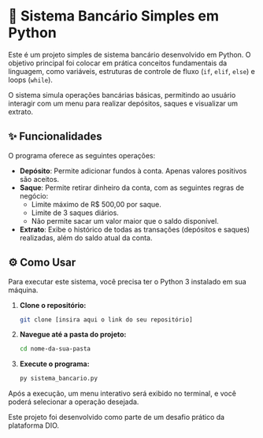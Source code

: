 # 🏦 Sistema Bancário Simples em Python

Este é um projeto simples de sistema bancário desenvolvido em Python. O objetivo principal foi colocar em prática conceitos fundamentais da linguagem, como variáveis, estruturas de controle de fluxo (`if`, `elif`, `else`) e loops (`while`).

O sistema simula operações bancárias básicas, permitindo ao usuário interagir com um menu para realizar depósitos, saques e visualizar um extrato.

## ✨ Funcionalidades

O programa oferece as seguintes operações:

-   **Depósito**: Permite adicionar fundos à conta. Apenas valores positivos são aceitos.
-   **Saque**: Permite retirar dinheiro da conta, com as seguintes regras de negócio:
    -   Limite máximo de R$ 500,00 por saque.
    -   Limite de 3 saques diários.
    -   Não permite sacar um valor maior que o saldo disponível.
-   **Extrato**: Exibe o histórico de todas as transações (depósitos e saques) realizadas, além do saldo atual da conta.

## ⚙️ Como Usar

Para executar este sistema, você precisa ter o Python 3 instalado em sua máquina.

1.  **Clone o repositório:**
    ```bash
    git clone [insira aqui o link do seu repositório]
    ```

2.  **Navegue até a pasta do projeto:**
    ```bash
    cd nome-da-sua-pasta
    ```

3.  **Execute o programa:**
    ```bash
    py sistema_bancario.py
    ```

Após a execução, um menu interativo será exibido no terminal, e você poderá selecionar a operação desejada.




Este projeto foi desenvolvido como parte de um desafio prático da plataforma DIO.

